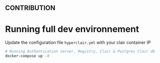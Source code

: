 CONTRIBUTION
-----------------

# Running full dev environnement

Update the configuration file `hyperclair.yml` with your clair container IP

```bash
# Running Authentication server, Registry, Clair & Postgres Clair db
docker-compose up -d
```
